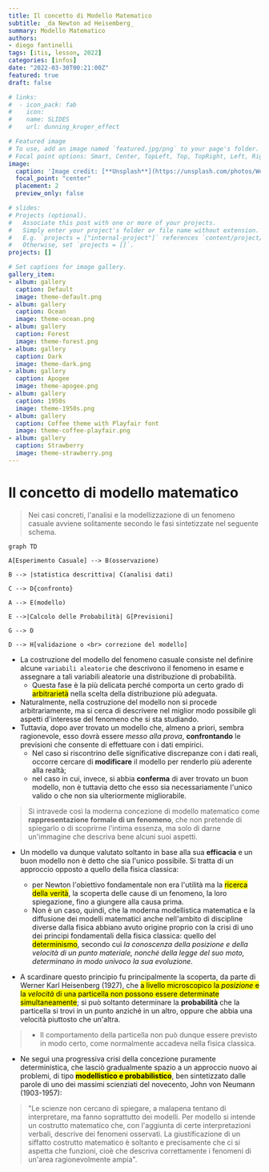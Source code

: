 ```yaml
---
title: Il concetto di Modello Matematico
subtitle: _da Newton ad Heisemberg_
summary: Modello Matematico
authors:
- diego fantinelli
tags: [itis, lesson, 2022]
categories: [infos]
date: "2022-03-30T00:21:00Z"
featured: true
draft: false

# links:
#  - icon_pack: fab
#    icon: 
#    name: SLIDES
#    url: dunning_kruger_effect

# Featured image
# To use, add an image named `featured.jpg/png` to your page's folder.
# Focal point options: Smart, Center, TopLeft, Top, TopRight, Left, Right, BottomLeft, Bottom, BottomRight
image:
  caption: 'Image credit: [**Unsplash**](https://unsplash.com/photos/We02LAPNpa8'
  focal_point: "center"
  placement: 2
  preview_only: false

# slides: 
# Projects (optional).
#   Associate this post with one or more of your projects.
#   Simply enter your project's folder or file name without extension.
#   E.g. `projects = ["internal-project"]` references `content/project/deep-learning/index.md`.
#   Otherwise, set `projects = []`.
projects: []

# Set captions for image gallery.
gallery_item:
- album: gallery
  caption: Default
  image: theme-default.png
- album: gallery
  caption: Ocean
  image: theme-ocean.png
- album: gallery
  caption: Forest
  image: theme-forest.png
- album: gallery
  caption: Dark
  image: theme-dark.png
- album: gallery
  caption: Apogee
  image: theme-apogee.png
- album: gallery
  caption: 1950s
  image: theme-1950s.png
- album: gallery
  caption: Coffee theme with Playfair font
  image: theme-coffee-playfair.png
- album: gallery
  caption: Strawberry
  image: theme-strawberry.png
---
```


<!-- {{< toc hide_on="xl" >}} -->

# Il concetto di modello matematico

>Nei casi concreti, l'analisi e la modellizzazione di un fenomeno casuale avviene solitamente secondo le fasi sintetizzate nel seguente schema.

```mermaid
graph TD

A[Esperimento Casuale] --> B(osservazione)

B --> |statistica descrittiva| C(analisi dati)

C --> D{confronto}

A --> E(modello)

E -->|Calcolo delle Probabilità| G[Previsioni]

G --> D

D --> H[validazione o <br> correzione del modello]
```

- La costruzione del modello del fenomeno casuale consiste nel definire alcune `variabili aleatorie` che descrivono il fenomeno in esame e assegnare a tali variabili aleatorie una distribuzione di probabilità. 
  - Questa fase è la più delicata perché comporta un certo grado di <mark class="hltr-yellow">arbitrarietà</mark> nella scelta della distribuzione più adeguata.
- Naturalmente, nella costruzione del modello non si procede arbitrariamente, ma si cerca di descrivere nel miglior modo possibile gli aspetti d'interesse del fenomeno che si sta studiando. 
- Tuttavia, dopo aver trovato un modello che, almeno a priori, sembra ragionevole, esso dovrà essere _messo alla prova_, **confrontando** le previsioni che consente di effettuare con i dati empirici. 
  - Nel caso si riscontrino delle significative discrepanze con i dati reali, occorre cercare di **modificare** il modello per renderlo più aderente alla realtà; 
  - nel caso in cui, invece, si abbia **conferma** di aver trovato un buon modello, non è tuttavia detto che esso sia necessariamente l'unico valido o che non sia ulteriormente migliorabile. 

>Si intravede così la moderna concezione di modello matematico come **rappresentazione formale di un fenomeno**, che non pretende di spiegarlo o di scoprirne l'intima essenza, ma solo di darne un'immagine che descriva bene alcuni suoi aspetti. 

- Un modello va dunque valutato soltanto in base alla sua **efficacia** e un buon modello non è detto che sia l'unico possibile. 
Si tratta di un approccio opposto a quello della fisica classica: 
  - per Newton l'obiettivo fondamentale non era l'utilità ma la <mark class="hltr-cyan">ricerca della verità</mark>, la scoperta delle cause di un fenomeno, la loro spiegazione, fino a giungere alla causa prima. 
  - Non è un caso, quindi, che la moderna modellistica matematica e la diffusione dei modelli matematici anche nell'ambito di discipline diverse dalla fisica abbiano avuto origine proprio con la crisi di uno dei principi fondamentali della fisica classica: quello del <mark class="hltr-cyan">determinismo</mark>, secondo cui *la conoscenza della posizione e della velocità di un punto materiale, nonché della legge del suo moto, determinano in modo univoco la sua evoluzione*.

- A scardinare questo principio fu principalmente la scoperta, da parte di Werner Karl Heisenberg (1927), che <mark class="hltr-yellow">a livello microscopico la *posizione* e la *velocità* di una particella non possono essere determinate simultaneamente</mark>; si può soltanto determinare la **probabilità** che la particella si trovi in un punto anziché in un altro, oppure che abbia una velocità piuttosto che un'altra. 

>- Il comportamento della particella non può dunque essere previsto in modo certo, come normalmente accadeva nella fisica classica.

- Ne seguì una progressiva crisi della concezione puramente deterministica, che lasciò gradualmente spazio a un approccio nuovo ai problemi, di tipo <mark class="hltr-green">**modellistico e probabilistico**</mark>, ben sintetizzato dalle parole di uno dei massimi scienziati del novecento, John von Neumann (1903-1957):
  
> "Le scienze non cercano di spiegare, a malapena tentano di interpretare, ma fanno soprattutto dei modelli. Per modello si intende un costrutto matematico che, con l'aggiunta di certe interpretazioni verbali, descrive dei fenomeni osservati. La giustificazione di un siffatto costrutto matematico è soltanto e precisamente che ci si aspetta che funzioni, cioè che descriva correttamente i fenomeni di un'area ragionevolmente ampia".
